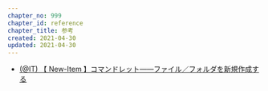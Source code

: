 ```yaml
---
chapter_no: 999
chapter_id: reference
chapter_title: 参考
created: 2021-04-30
updated: 2021-04-30
---
```

- [(@IT) 【 New-Item 】コマンドレット――ファイル／フォルダを新規作成する](https://www.atmarkit.co.jp/ait/articles/1606/23/news017.html)